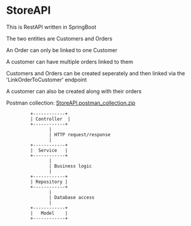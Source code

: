 # StoreAPI


This is RestAPI written in SpringBoot

The two entities are Customers and Orders

An Order can only be linked to one Customer

A customer can have multiple orders linked to them

Customers and Orders can be created seperately and then linked via the 'LinkOrderToCustomer' endpoint

A customer can also be created along with their orders

Postman collection: 
[StoreAPI.postman_collection.zip](https://github.com/fr3drick/StoreAPI/files/10319929/StoreAPI.postman_collection.zip)


             +------------+
             | Controller  |
             +------------+
                    |
                    | HTTP request/response
                    |
             +------------+
             |  Service   |
             +------------+
                    |
                    | Business logic
                    |
             +------------+
             | Repository |
             +------------+
                    |
                    | Database access
                    |
             +------------+
             |   Model    |
             +------------+
